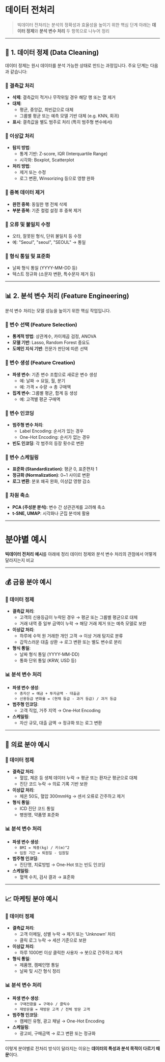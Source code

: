 # 데이터 전처리
> 빅데이터 전처리는 분석의 정확성과 효율성을 높이기 위한 핵심 단계
> 아래는 **데이터 정제**와 **분석 변수 처리** 두 항목으로 나누어 정리

---

## 🧹 1. 데이터 정제 (Data Cleaning)

데이터 정제는 원시 데이터를 분석 가능한 상태로 만드는 과정입니다. 주요 단계는 다음과 같습니다:

### 📌 결측값 처리
- **삭제**: 결측값이 적거나 무작위일 경우 해당 행 또는 열 제거
- **대체**:
  - 평균, 중앙값, 최빈값으로 대체
  - 그룹별 평균 또는 예측 모델 기반 대체 (e.g. KNN, 회귀)
- **표시**: 결측값을 별도 범주로 처리 (특히 범주형 변수에서)

### 📌 이상값 처리
- **탐지 방법**:
  - 통계 기반: Z-score, IQR (Interquartile Range)
  - 시각화: Boxplot, Scatterplot
- **처리 방법**:
  - 제거 또는 수정
  - 로그 변환, Winsorizing 등으로 영향 완화

### 📌 중복 데이터 제거
- **완전 중복**: 동일한 행 전체 삭제
- **부분 중복**: 기준 컬럼 설정 후 중복 제거

### 📌 오류 및 불일치 수정
- 오타, 잘못된 형식, 단위 불일치 등 수정
- 예: "Seoul", "seoul", "SEOUL" → 통일

### 📌 형식 통일 및 표준화
- 날짜 형식 통일 (YYYY-MM-DD 등)
- 텍스트 정규화 (소문자 변환, 특수문자 제거 등)

---

## 📊 2. 분석 변수 처리 (Feature Engineering)

분석 변수 처리는 모델 성능을 높이기 위한 핵심 작업입니다.

### 📌 변수 선택 (Feature Selection)
- **통계적 방법**: 상관계수, 카이제곱 검정, ANOVA
- **모델 기반**: Lasso, Random Forest 중요도
- **도메인 지식 기반**: 전문가 판단에 따른 선택

### 📌 변수 생성 (Feature Creation)
- **파생 변수**: 기존 변수 조합으로 새로운 변수 생성
  - 예: 날짜 → 요일, 월, 분기
  - 예: 가격 × 수량 → 총 구매액
- **집계 변수**: 그룹별 평균, 합계 등 생성
  - 예: 고객별 평균 구매액

### 📌 변수 인코딩
- **범주형 변수 처리**:
  - Label Encoding: 순서가 있는 경우
  - One-Hot Encoding: 순서가 없는 경우
- **빈도 인코딩**: 각 범주의 등장 횟수로 변환

### 📌 변수 스케일링
- **표준화 (Standardization)**: 평균 0, 표준편차 1
- **정규화 (Normalization)**: 0~1 사이로 변환
- **로그 변환**: 분포 왜곡 완화, 이상값 영향 감소

### 📌 차원 축소
- **PCA (주성분 분석)**: 변수 간 상관관계를 고려해 축소
- **t-SNE, UMAP**: 시각화나 군집 분석에 활용

---
# 분야별 예시
 **빅데이터 전처리 예시**를 아래에 정리
 데이터 정제와 분석 변수 처리의 관점에서 어떻게 달라지는지 비교

---

## 💰 금융 분야 예시

### 🧹 데이터 정제
- **결측값 처리**:  
  - 고객의 신용등급이 누락된 경우 → 평균 또는 그룹별 평균으로 대체  
  - 거래 내역 중 일부 금액이 누락 → 해당 거래 제거 또는 예측 모델로 보완
- **이상값 처리**:  
  - 하루에 수억 원 거래한 개인 고객 → 이상 거래 탐지로 분류  
  - 갑작스러운 대출 상환 → 로그 변환 또는 별도 변수로 분리
- **형식 통일**:  
  - 날짜 형식 통일 (YYYY-MM-DD)  
  - 통화 단위 통일 (KRW, USD 등)

### 📊 분석 변수 처리
- **파생 변수 생성**:  
  - `총자산 = 예금 + 투자금액 - 대출금`  
  - `신용등급 변화율 = (현재 등급 - 과거 등급) / 과거 등급`
- **범주형 인코딩**:  
  - 고객 직업, 거주 지역 → One-Hot Encoding  
- **스케일링**:  
  - 자산 규모, 대출 금액 → 정규화 또는 로그 변환

---

## 🏥 의료 분야 예시

### 🧹 데이터 정제
- **결측값 처리**:  
  - 혈압, 체온 등 생체 데이터 누락 → 평균 또는 환자군 평균으로 대체  
  - 진단 코드 누락 → 의료 기록 기반 보완
- **이상값 처리**:  
  - 체온 50도, 혈압 300mmHg → 센서 오류로 간주하고 제거  
- **형식 통일**:  
  - ICD 진단 코드 통일  
  - 병원명, 약품명 표준화

### 📊 분석 변수 처리
- **파생 변수 생성**:  
  - `BMI = 체중(kg) / 키(m)^2`  
  - `입원 기간 = 퇴원일 - 입원일`
- **범주형 인코딩**:  
  - 진단명, 치료방법 → One-Hot 또는 빈도 인코딩  
- **스케일링**:  
  - 혈액 수치, 검사 결과 → 표준화

---

## 📈 마케팅 분야 예시

### 🧹 데이터 정제
- **결측값 처리**:  
  - 고객 이메일, 성별 누락 → 제거 또는 ‘Unknown’ 처리  
  - 클릭 로그 누락 → 세션 기준으로 보완
- **이상값 처리**:  
  - 하루 1000번 이상 클릭한 사용자 → 봇으로 간주하고 제거  
- **형식 통일**:  
  - 제품명, 캠페인명 통일  
  - 날짜 및 시간 형식 정리

### 📊 분석 변수 처리
- **파생 변수 생성**:  
  - `구매전환율 = 구매수 / 클릭수`  
  - `재방문율 = 재방문 고객 / 전체 방문 고객`
- **범주형 인코딩**:  
  - 캠페인 유형, 광고 채널 → One-Hot Encoding  
- **스케일링**:  
  - 광고비, 구매금액 → 로그 변환 또는 정규화

---

이렇게 분야별로 전처리 방식이 달라지는 이유는 **데이터의 특성과 분석 목적이 다르기 때문**이다.

